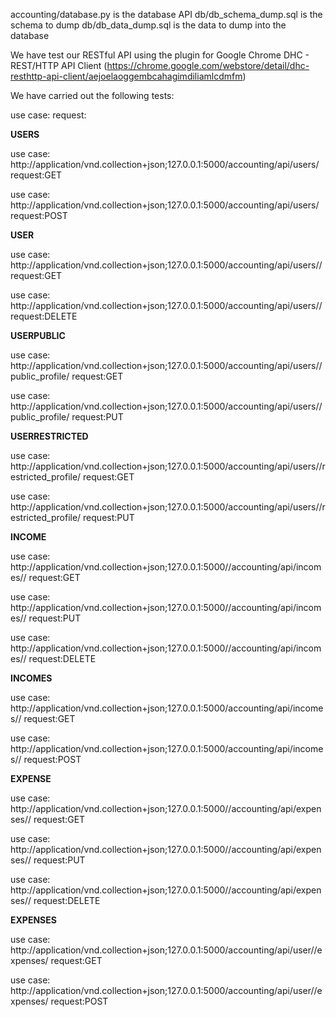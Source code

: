 accounting/database.py is the database API
db/db_schema_dump.sql is the schema to dump 
db/db_data_dump.sql is the data to dump into the database

We have test our RESTful API using the plugin for Google Chrome DHC - REST/HTTP API Client (https://chrome.google.com/webstore/detail/dhc-resthttp-api-client/aejoelaoggembcahagimdiliamlcdmfm)

We have carried out the following tests:

use case:
request:

__USERS__

use case: http://application/vnd.collection+json;127.0.0.1:5000/accounting/api/users/
request:GET

use case: http://application/vnd.collection+json;127.0.0.1:5000/accounting/api/users/
request:POST

__USER__

use case: http://application/vnd.collection+json;127.0.0.1:5000/accounting/api/users/<nickname>/
request:GET

use case: http://application/vnd.collection+json;127.0.0.1:5000/accounting/api/users/<nickname>/
request:DELETE

__USERPUBLIC__

use case: http://application/vnd.collection+json;127.0.0.1:5000/accounting/api/users/<nickname>/public_profile/
request:GET

use case: http://application/vnd.collection+json;127.0.0.1:5000/accounting/api/users/<nickname>/public_profile/
request:PUT

__USERRESTRICTED__

use case: http://application/vnd.collection+json;127.0.0.1:5000/accounting/api/users/<nickname>/restricted_profile/
request:GET

use case: http://application/vnd.collection+json;127.0.0.1:5000/accounting/api/users/<nickname>/restricted_profile/
request:PUT

__INCOME__

use case: http://application/vnd.collection+json;127.0.0.1:5000//accounting/api/incomes/<id>/
request:GET

use case: http://application/vnd.collection+json;127.0.0.1:5000//accounting/api/incomes/<id>/
request:PUT

use case: http://application/vnd.collection+json;127.0.0.1:5000//accounting/api/incomes/<id>/
request:DELETE

__INCOMES__

use case: http://application/vnd.collection+json;127.0.0.1:5000/accounting/api/incomes/<id>/
request:GET

use case: http://application/vnd.collection+json;127.0.0.1:5000/accounting/api/incomes/<id>/
request:POST

__EXPENSE__

use case: http://application/vnd.collection+json;127.0.0.1:5000//accounting/api/expenses/<id>/
request:GET

use case: http://application/vnd.collection+json;127.0.0.1:5000//accounting/api/expenses/<id>/
request:PUT

use case: http://application/vnd.collection+json;127.0.0.1:5000//accounting/api/expenses/<id>/
request:DELETE

__EXPENSES__

use case: http://application/vnd.collection+json;127.0.0.1:5000/accounting/api/user/<nickname>/expenses/
request:GET

use case: http://application/vnd.collection+json;127.0.0.1:5000/accounting/api/user/<nickname>/expenses/
request:POST



